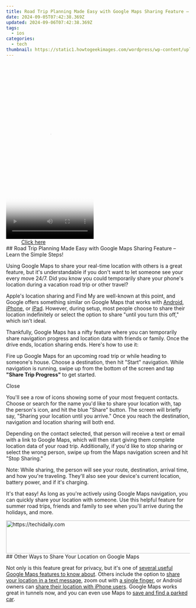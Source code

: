 ```yaml
---
title: Road Trip Planning Made Easy with Google Maps Sharing Feature – Learn the Simple Steps!
date: 2024-09-05T07:42:38.369Z
updated: 2024-09-06T07:42:38.369Z
tags:
  - ios
categories:
  - tech
thumbnail: https://static1.howtogeekimages.com/wordpress/wp-content/uploads/2024/05/two-smartphones-with-the-google-maps-app-open-one-on-the-left-with-a-share-icon-and-one-on-the-right-with-a-pin-coming-out-of-the-screen-1.jpg
---
```


<!-- affiliate ads begin -->
<span id="1770544">
					<video width="240" height="480" style="cursor:pointer"
           poster="//a.impactradius-go.com/display-clicktoplayimage/1770544.png"
           onclick="if(!this.playClicked){this.play();this.setAttribute('controls',true);this.playClicked=true;}">
	   <source src="//a.impactradius-go.com/display-ad/20702-1770544">
	   <img src="//a.impactradius-go.com/display-clicktoplayimage/1770544.png" style="border: none; height: 100%; width: 100%; object-fit: contain">
	</video>
	<div style="width:150px;text-align:center"><a href="javascript:window.open(decodeURIComponent('https%3A%2F%2Ftokenmetrics.sjv.io%2Fc%2F5597632%2F1770544%2F20702'), '_blank');void(0);">Click here</a></div>
</span>
<img height="0" width="0" src="https://imp.pxf.io/i/5597632/1770544/20702" style="position:absolute;visibility:hidden;" border="0" />
<!-- affiliate ads end -->
## Road Trip Planning Made Easy with Google Maps Sharing Feature – Learn the Simple Steps!

Using Google Maps to share your real-time location with others is a great feature, but it's understandable if you don't want to let someone see your every move 24/7\. Did you know you could temporarily share your phone's location during a vacation road trip or other travel?

 Apple's location sharing and Find My are well-known at this point, and Google offers something similar on Google Maps that works with [Android](https://www.anrdoezrs.net/links/3607085/type/dlg/sid/UUhtgUeUpU2003079/https://play.google.com/store/apps/details?id=com.google.android.apps.maps&hl=en%5FUS&gl=US), [iPhone](https://apps.apple.com/us/app/google-maps/id585027354), or [iPad](https://apps.apple.com/us/app/google-maps/id585027354). However, during setup, most people choose to share their location indefinitely or select the option to share "until you turn this off," which isn't ideal.

 Thankfully, Google Maps has a nifty feature where you can temporarily share navigation progress and location data with friends or family. Once the drive ends, location sharing ends. Here's how to use it:

 Fire up Google Maps for an upcoming road trip or while heading to someone's house. Choose a destination, then hit "Start" navigation. While navigation is running, swipe up from the bottom of the screen and tap **"Share Trip Progress"** to get started.

Close 

 You'll see a row of icons showing some of your most frequent contacts. Choose or search for the name you'd like to share your location with, tap the person's icon, and hit the blue "Share" button. The screen will briefly say, "Sharing your location until you arrive." Once you reach the destination, navigation and location sharing will both end.

 Depending on the contact selected, that person will receive a text or email with a link to Google Maps, which will then start giving them complete location data of your road trip. Additionally, if you'd like to stop sharing or select the wrong person, swipe up from the Maps navigation screen and hit "Stop Sharing."

 Note: While sharing, the person will see your route, destination, arrival time, and how you're traveling. They'll also see your device's current location, battery power, and if it's charging.

 It's that easy! As long as you're actively using Google Maps navigation, you can quickly share your location with someone. Use this helpful feature for summer road trips, friends and family to see when you'll arrive during the holidays, and more.

<!-- affiliate ads begin -->
<a href="https://aligracehair.sjv.io/c/5597632/1880960/19272" target="_top" id="1880960">
  <img src="//a.impactradius-go.com/display-ad/19272-1880960" border="0" alt="https://techidaily.com" width="728" height="90"/>
</a>
<img height="0" width="0" src="https://aligracehair.sjv.io/i/5597632/1880960/19272" style="position:absolute;visibility:hidden;" border="0" />
<!-- affiliate ads end -->
##  Other Ways to Share Your Location on Google Maps

 Not only is this feature great for privacy, but it's one of [several useful Google Maps features to know about](https://location-social.techidaily.com/how-to-detect-and-stop-mspy-from-spying-on-your-oppo-a1x-5g-drfone-by-drfone-virtual-android/). Others include the option to [share your location in a text message](https://fox-boxes.techidaily.com/updated-symphony-for-statuses-whatsapps-melodic-feature/), zoom out with [a single finger](https://hardware-help.techidaily.com/1722970490695-install-instantly-top-rated-driver-software-for-arduino-mega-2560-download-today/), or Android owners can [share their location with iPhone users](https://buynow-reviews.techidaily.com/senso-activbuds-wireless-headphones-review-affordable/). Google Maps works great in tunnels now, and you can even use Maps to [save and find a parked car](https://android-transfer.techidaily.com/how-to-transfer-data-from-samsung-galaxy-s23-ultra-to-other-android-devices-drfone-by-drfone-transfer-from-android-transfer-from-android/).

<ins class="adsbygoogle"
     style="display:block"
     data-ad-format="autorelaxed"
     data-ad-client="ca-pub-7571918770474297"
     data-ad-slot="1223367746"></ins>



<ins class="adsbygoogle"
     style="display:block"
     data-ad-client="ca-pub-7571918770474297"
     data-ad-slot="8358498916"
     data-ad-format="auto"
     data-full-width-responsive="true"></ins>


